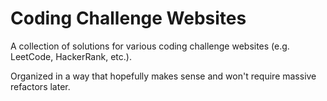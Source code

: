# Coding Challenge Websites
A collection of solutions for various coding challenge websites (e.g. LeetCode, HackerRank, etc.).

Organized in a way that hopefully makes sense and won't require massive refactors later.
